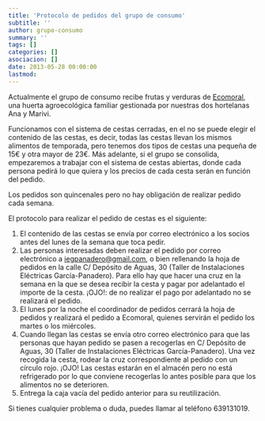 ```yaml
---
title: 'Protocolo de pedidos del grupo de consumo'
subtitle: ''
author: grupo-consumo
summary: ''
tags: []
categories: []
asociacion: []
date: 2013-05-28 00:00:00
lastmod:
---
```


Actualmente el grupo de consumo recibe frutas y verduras de [Ecomoral](https://www.facebook.com/ecomoral.huertaecologica), una huerta agroecológica familiar gestionada por nuestras dos hortelanas Ana y Marivi.

Funcionamos con el sistema de cestas cerradas, en el no se puede elegir el contenido de las cestas, es decir, todas las cestas llevan los mismos alimentos de temporada, pero tenemos dos tipos de cestas una pequeña de 15€ y otra mayor de 23€. Más adelante, si el grupo se consolida, empezaremos a trabajar con el sistema de cestas abiertas, donde cada persona pedirá lo que quiera y los precios de cada cesta serán en función del pedido.

Los pedidos son quincenales pero no hay obligación de realizar pedido cada semana.

El protocolo para realizar el pedido de cestas es el siguiente:
1.  El contenido de las cestas se envía por correo electrónico a los socios antes del lunes de la semana que toca pedir. 
1.  Las personas interesadas deben realizar el pedido por correo electrónico a iegpanadero@gmail.com, o bien rellenando la hoja de pedidos en la calle C/ Depósito de Aguas, 30 (Taller de Instalaciones Eléctricas García-Panadero). Para ello hay que hacer una cruz en la semana en la que se desea recibir la cesta y pagar por adelantado el importe de la cesta. ¡OJO!: de no realizar el pago por adelantado no se realizará el pedido. 
1.  El lunes por la noche el coordinador de pedidos cerrará la hoja de pedidos y realizará el pedido a Ecomoral, quienes servirán el pedido los martes o los miércoles.
1.  Cuando llegan las cestas se envía otro correo electrónico para que las personas que hayan pedido se pasen a recogerlas en C/ Depósito de Aguas, 30 (Taller de Instalaciones Eléctricas García-Panadero). Una vez recogida la cesta, rodear la cruz correspondiente al pedido con un círculo rojo. ¡OJO! Las cestas estarán en el almacén pero no está refrigerado por lo que conviene recogerlas lo antes posible para que los alimentos no se deterioren. 
1.  Entrega la caja vacía del pedido anterior para su reutilización.

Si tienes cualquier problema o duda, puedes llamar al teléfono 639131019.
